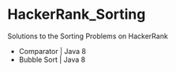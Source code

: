 # HackerRank_Sorting
Solutions to the Sorting Problems on HackerRank
- Comparator | Java 8
- Bubble Sort | Java 8
